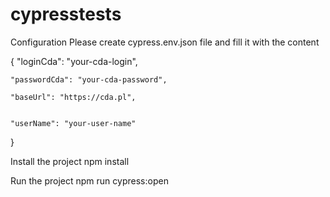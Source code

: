 # cypresstests
Configuration
Please create cypress.env.json file and fill it with the content

{
    "loginCda": "your-cda-login",
    
    "passwordCda": "your-cda-password",
    
    "baseUrl": "https://cda.pl",
    
    
    "userName": "your-user-name"
}


Install the project
npm install


Run the project
npm run cypress:open
